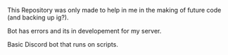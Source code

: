 This Repository was only made to help in me in the making of future code (and backing up ig?).

Bot has errors and its in developement for my server.

Basic Discord bot that runs on scripts.
